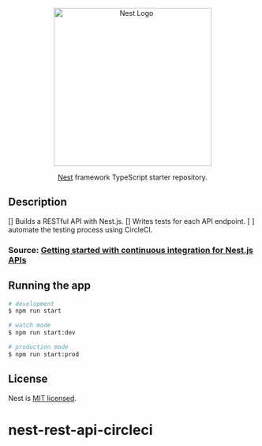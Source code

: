 <p align="center">
  <a href="http://nestjs.com/" target="blank"><img src="https://nestjs.com/img/logo_text.svg" width="320" alt="Nest Logo" /></a>
</p>

[travis-image]: https://api.travis-ci.org/nestjs/nest.svg?branch=master
[travis-url]: https://travis-ci.org/nestjs/nest
[linux-image]: https://img.shields.io/travis/nestjs/nest/master.svg?label=linux
[linux-url]: https://travis-ci.org/nestjs/nest
  
  <p align="center">
  <a href="https://github.com/nestjs/nest" >Nest</a> framework TypeScript starter repository.</p>
    <p align="center">
  
## Description
[] Builds a RESTful API with Nest.js.
[] Writes tests for each API endpoint.
[ ] automate the testing process using CircleCI.


### Source: [Getting started with continuous integration for Nest.js APIs](https://circleci.com/blog/getting-started-with-nestjs-and-automatic-testing/)


## Running the app

```bash
# development
$ npm run start

# watch mode
$ npm run start:dev

# production mode
$ npm run start:prod
```
## License

  Nest is [MIT licensed](LICENSE).
# nest-rest-api-circleci
